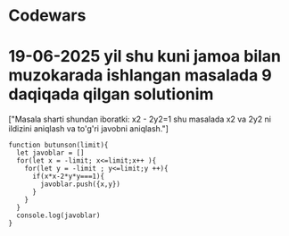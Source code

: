 # Codewars

# 19-06-2025 yil shu kuni jamoa bilan muzokarada ishlangan masalada 9 daqiqada qilgan solutionim

["Masala sharti shundan iboratki: x2 - 2y2=1 shu masalada x2 va 2y2 ni ildizini aniqlash va to'g'ri javobni aniqlash."]


``` 
function butunson(limit){
  let javoblar = []
  for(let x = -limit; x<=limit;x++ ){
    for(let y = -limit ; y<=limit;y ++){
      if(x*x-2*y*y===1){
        javoblar.push({x,y})
      }
    }
  }
  console.log(javoblar)
}

```